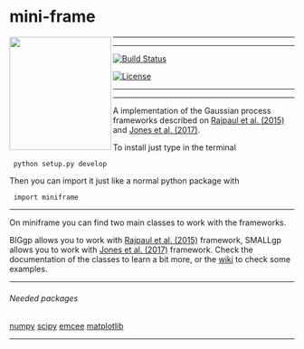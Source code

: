 # mini-frame


<img align="left" width="180" height="200" src="https://musingsonmath.files.wordpress.com/2011/04/gauss_portrait.jpg">


-------------------------
-------------------------


[![Build Status](https://travis-ci.org/jdavidrcamacho/mini-frame.svg?branch=master)](https://travis-ci.org/jdavidrcamacho/mini-frame)

[![License](https://img.shields.io/badge/license-MIT-blue.svg)](https://github.com/jdavidrcamacho/mini-frame/blob/master/LICENSE)


-------------------------
-------------------------


A implementation of the Gaussian process frameworks described on [Rajpaul et al. (2015)](https://academic.oup.com/mnras/article/452/3/2269/1079217) and [Jones et al. (2017)](https://arxiv.org/abs/1711.01318). 

To install just type in the terminal

     python setup.py develop
  
Then you can import it just like a normal python package with
     
     import miniframe
     
-------------------------

On miniframe you can find two main classes to work with the frameworks.

BIGgp allows you to work with [Rajpaul et al. (2015)](https://academic.oup.com/mnras/article/452/3/2269/1079217) framework, SMALLgp allows you to work with [Jones et al. (2017)](https://arxiv.org/abs/1711.01318) framework. Check the documentation of the classes to learn a bit more, or the [wiki](https://github.com/jdavidrcamacho/mini-frame/wiki) to check some examples.

     
-------------------------


###### Needed packages
[numpy](http://www.numpy.org/)
[scipy](https://www.scipy.org/)
[emcee](http://dfm.io/emcee/current/)
[matplotlib](https://matplotlib.org/)


-------------------------


